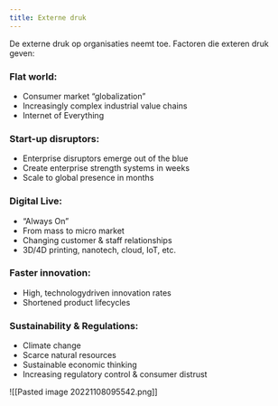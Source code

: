```yaml
---
title: Externe druk
---
```


De externe druk op organisaties neemt toe. Factoren die exteren druk geven:
### Flat world:
- Consumer market “globalization” 
- Increasingly complex industrial value chains 
- Internet of Everything
### Start-up disruptors:
- Enterprise disruptors emerge out of the blue 
- Create enterprise strength systems in weeks 
- Scale to global presence in months
### Digital Live:
- “Always On” 
- From mass to micro market 
- Changing customer & staff relationships 
- 3D/4D printing, nanotech, cloud, IoT, etc.
### Faster innovation:
- High, technologydriven innovation rates 
- Shortened product lifecycles
### Sustainability & Regulations:
- Climate change 
- Scarce natural resources 
- Sustainable economic thinking 
- Increasing regulatory control & consumer distrust 

![[Pasted image 20221108095542.png]]

